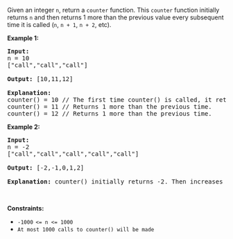<p>Given an integer&nbsp;<code>n</code>,&nbsp;return a <code>counter</code> function. This <code>counter</code> function initially returns&nbsp;<code>n</code>&nbsp;and then returns 1 more than the previous value every subsequent time it is called (<code>n</code>, <code>n + 1</code>, <code>n + 2</code>, etc).</p>

<p><strong class="example">Example 1:</strong></p>

<pre><strong>Input:</strong> 
n = 10 
["call","call","call"]

<strong>Output:</strong> [10,11,12]

<strong>Explanation: 
</strong>counter() = 10 // The first time counter() is called, it returns n.
counter() = 11 // Returns 1 more than the previous time.
counter() = 12 // Returns 1 more than the previous time.
</pre>

<p><strong class="example">Example 2:</strong></p>

<pre><strong>Input:</strong> 
n = -2
["call","call","call","call","call"]

<strong>Output:</strong> [-2,-1,0,1,2]

<strong>Explanation:</strong> counter() initially returns -2. Then increases after each sebsequent call.
</pre>

<p>&nbsp;</p>
<p><strong>Constraints:</strong></p>

<ul>
	<li><code>-1000<sup>&nbsp;</sup>&lt;= n &lt;= 1000</code></li>
	<li><code>At most 1000 calls to counter() will be made</code></li>
</ul>
